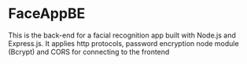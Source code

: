 # FaceAppBE
This is the back-end for a facial recognition app built with Node.js and Express.js. It applies http protocols, password encryption node module (Bcrypt) and CORS for connecting to the frontend

